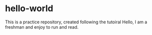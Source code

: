 # hello-world
This is a practice repository, created following the tutoiral
Hello, I am a freshman and enjoy to run and read.
